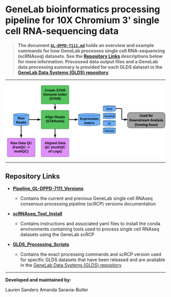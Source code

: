 # GeneLab bioinformatics processing pipeline for 10X Chromium 3' single cell RNA-sequencing data

> **The document [`GL-DPPD-7111.md`](Pipeline_GL-DPPD-7111_Versions/GL-DPPD-7111.md) holds an overview and example commands for how GeneLab processes single cell RNA-sequencing (scRNAseq) datasets. See the [Repository Links](#repository-links) descriptions below for more information. Processed data output files and a GeneLab data processing summary is provided for each GLDS dataset in the [GeneLab Data Systems (GLDS) repository](https://genelab-data.ndc.nasa.gov/genelab/projects).**

---

<img src="../images/scRNAseq_pipeline_diagram.png" align="center" alt=""/>

---
## Repository Links

* [**Pipeline_GL-DPPD-7111_Versions**](Pipeline_GL-DPPD-7111_Versions)

  - Contains the current and previous GeneLab single cell RNAseq consensus processing pipeline (scRCP) versions documentation

* [**scRNAseq_Tool_Install**](scRNAseq_Tool_Install)

  - Contains instructions and associated yaml files to install the conda environments containing tools used to process single cell RNAseq datasets using the GeneLab scRCP  

* [**GLDS_Processing_Scripts**](GLDS_Processing_Scripts)

  - Contains the exact processing commands and scRCP version used for specific GLDS datasets that have been released and are available in the [GeneLab Data Systems (GLDS) repository](https://genelab-data.ndc.nasa.gov/genelab/projects)

---
**Developed and maintained by:**  

Lauren Sanders 
Amanda Saravia-Butler

